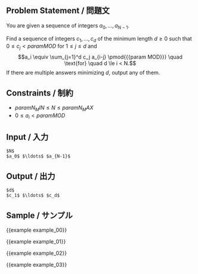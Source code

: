 Problem Statement / 問題文
---------

You are given a sequence of integers $a_0, \ldots, a_{N-1}$.

Find a sequence of integers $c_1, \ldots, c_d$ of the minimum length $d \ge 0$ such that
$0 \le c_j < {{param MOD}}$ for $1 \le j \le d$ and
$$a_i \equiv \sum_{j=1}^d c_j a_{i-j} \pmod{{{param MOD}}} \quad \text{for} \quad d \le i < N.$$
If there are multiple answers minimizing $d$, output any of them.

Constraints / 制約
---------

- ${{param N_MIN}} \le N \le {{param N_MAX}}$
- $0 \le a_i < {{param MOD}}$

Input / 入力
---------

~~~
$N$
$a_0$ $\ldots$ $a_{N-1}$
~~~

Output / 出力
---------

~~~
$d$
$c_1$ $\ldots$ $c_d$
~~~

Sample / サンプル
---------

{{example example_00}}

{{example example_01}}

{{example example_02}}

{{example example_03}}
